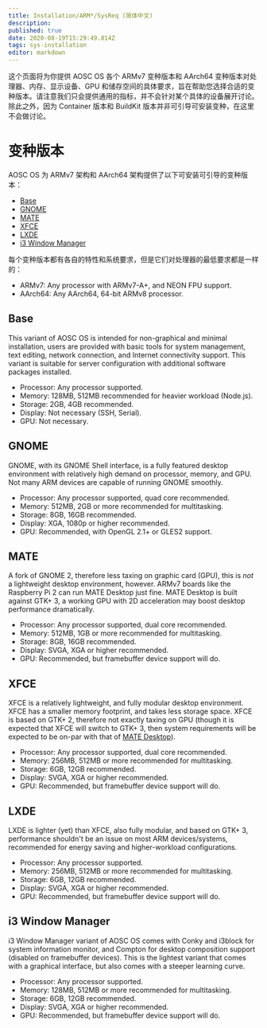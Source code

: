 ```yaml
---
title: Installation/ARM*/SysReq (简体中文)
description: 
published: true
date: 2020-08-19T15:29:49.814Z
tags: sys-installation
editor: markdown
---
```


这个页面将为你提供 AOSC OS 各个 ARMv7 变种版本和 AArch64 变种版本对处理器、内存、显示设备、GPU 和储存空间的具体要求，旨在帮助您选择合适的变种版本。请注意我们只会提供通用的指标，并不会针对某个具体的设备展开讨论。除此之外，因为 Container 版本和 BuildKit 版本并非可引导可安装变种，在这里不会做讨论。

# 变种版本

AOSC OS 为 ARMv7 架构和 AArch64 架构提供了以下可安装可引导的变种版本：

- [Base](#base)
- [GNOME](#gnome)
- [MATE](#mate)
- [XFCE](#xfce)
- [LXDE](#lxde)
- [i3 Window Manager](#i3-window-manager)

每个变种版本都有各自的特性和系统要求，但是它们对处理器的最低要求都是一样的：

- ARMv7: Any processor with ARMv7-A+, and NEON FPU support.
- AArch64: Any AArch64, 64-bit ARMv8 processor.


## Base

This variant of AOSC OS is intended for non-graphical and minimal installation, users are provided with basic tools for system management, text editing, network connection, and Internet connectivity support. This variant is suitable for server configuration with additional software packages installed.

- Processor: Any processor supported.
- Memory: 128MB, 512MB recommended for heavier workload (Node.js).
- Storage: 2GB, 4GB recommended.
- Display: Not necessary (SSH, Serial).
- GPU: Not necessary.

## GNOME

GNOME, with its GNOME Shell interface, is a fully featured desktop environment with relatively high demand on processor, memory, and GPU. Not many ARM devices are capable of running GNOME smoothly.

- Processor: Any processor supported, quad core recommended.
- Memory: 512MB, 2GB or more recommended for multitasking.
- Storage: 8GB, 16GB recommended.
- Display: XGA, 1080p or higher recommended.
- GPU: Recommended, with OpenGL 2.1+ or GLES2 support.

## MATE

A fork of GNOME 2, therefore less taxing on graphic card (GPU), this is *not* a lightweight desktop environment, however. ARMv7 boards like the Raspberry Pi 2 can run MATE Desktop just fine. MATE Desktop is built against GTK+ 3, a working GPU with 2D acceleration may boost desktop performance dramatically.

- Processor: Any processor supported, dual core recommended.
- Memory: 512MB, 1GB or more recommended for multitasking.
- Storage: 8GB, 16GB recommended.
- Display: SVGA, XGA or higher recommended.
- GPU: Recommended, but framebuffer device support will do.

## XFCE

XFCE is a relatively lightweight, and fully modular desktop environment. XFCE has a smaller memory footprint, and takes less storage space. XFCE is based on GTK+ 2, therefore not exactly taxing on GPU (though it is expected that XFCE will switch to GTK+ 3, then system requirements will be expected to be on-par with that of [MATE Desktop](#mate)).

- Processor: Any processor supported, dual core recommended.
- Memory: 256MB, 512MB or more recommended for multitasking.
- Storage: 6GB, 12GB recommended.
- Display: SVGA, XGA or higher recommended.
- GPU: Recommended, but framebuffer device support will do.

## LXDE

LXDE is lighter (yet) than XFCE, also fully modular, and based on GTK+ 3, performance shouldn't be an issue on most ARM devices/systems, recommended for energy saving and higher-workload configurations.

- Processor: Any processor supported.
- Memory: 256MB, 512MB or more recommended for multitasking.
- Storage: 6GB, 12GB recommended.
- Display: SVGA, XGA or higher recommended.
- GPU: Recommended, but framebuffer device support will do.

## i3 Window Manager

i3 Window Manager variant of AOSC OS comes with Conky and i3block for system information monitor, and Compton for desktop composition support (disabled on framebuffer devices). This is the lightest variant that comes with a graphical interface, but also comes with a steeper learning curve.

- Processor: Any processor supported.
- Memory: 128MB, 512MB or more recommended for multitasking.
- Storage: 6GB, 12GB recommended.
- Display: SVGA, XGA or higher recommended.
- GPU: Recommended, but framebuffer device support will do.
